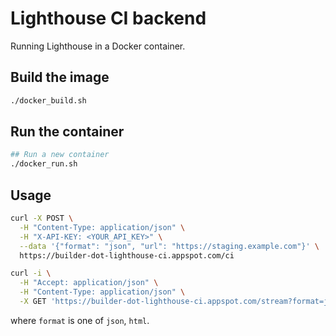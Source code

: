 # Lighthouse CI backend

Running Lighthouse in a Docker container.

## Build the image

```bash
./docker_build.sh
```

## Run the container

```bash
## Run a new container
./docker_run.sh
```

## Usage

```bash
curl -X POST \
  -H "Content-Type: application/json" \
  -H "X-API-KEY: <YOUR_API_KEY>" \
  --data '{"format": "json", "url": "https://staging.example.com"}' \
  https://builder-dot-lighthouse-ci.appspot.com/ci
```

```bash
curl -i \
  -H "Accept: application/json" \
  -H "Content-Type: application/json" \
  -X GET 'https://builder-dot-lighthouse-ci.appspot.com/stream?format=json&url=https://staging.example.com'
```

where `format` is one of `json`, `html`.
